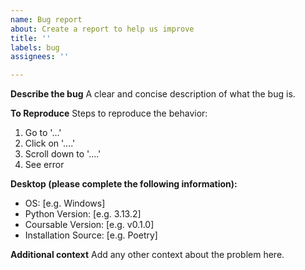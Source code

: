 ```yaml
---
name: Bug report
about: Create a report to help us improve
title: ''
labels: bug
assignees: ''

---
```


**Describe the bug**
A clear and concise description of what the bug is.

**To Reproduce**
Steps to reproduce the behavior:
1. Go to '...'
2. Click on '....'
3. Scroll down to '....'
4. See error

**Desktop (please complete the following information):**

 - OS: [e.g. Windows]
 - Python Version: [e.g. 3.13.2]
 - Coursable Version: [e.g. v0.1.0]
 - Installation Source: [e.g. Poetry]

**Additional context**
Add any other context about the problem here.
